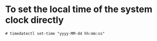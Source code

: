 # To set the local time of the system clock directly
```
# timedatectl set-time "yyyy-MM-dd hh:mm:ss"
```
